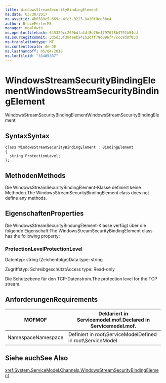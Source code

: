 ```yaml
---
title: WindowsStreamSecurityBindingElement
ms.date: 03/30/2017
ms.assetid: 4b0508c5-669c-4fe3-9225-8a10f8ee3be4
author: BrucePerlerMS
manager: mbaldwin
ms.openlocfilehash: 645329cc269bdfa4df8d76e1797678b4792b54dd
ms.sourcegitcommit: 3d5d33f384eeba41b2dff79d096f47ccc8d8f03d
ms.translationtype: MT
ms.contentlocale: de-DE
ms.lasthandoff: 05/04/2018
ms.locfileid: "33485387"
---
```

# <a name="windowsstreamsecuritybindingelement"></a><span data-ttu-id="9609c-102">WindowsStreamSecurityBindingElement</span><span class="sxs-lookup"><span data-stu-id="9609c-102">WindowsStreamSecurityBindingElement</span></span>
<span data-ttu-id="9609c-103">WindowsStreamSecurityBindingElement</span><span class="sxs-lookup"><span data-stu-id="9609c-103">WindowsStreamSecurityBindingElement</span></span>  
  
## <a name="syntax"></a><span data-ttu-id="9609c-104">Syntax</span><span class="sxs-lookup"><span data-stu-id="9609c-104">Syntax</span></span>  
  
```  
class WindowsStreamSecurityBindingElement : BindingElement  
{  
  string ProtectionLevel;  
};  
```  
  
## <a name="methods"></a><span data-ttu-id="9609c-105">Methoden</span><span class="sxs-lookup"><span data-stu-id="9609c-105">Methods</span></span>  
 <span data-ttu-id="9609c-106">Die WindowsStreamSecurityBindingElement-Klasse definiert keine Methoden.</span><span class="sxs-lookup"><span data-stu-id="9609c-106">The WindowsStreamSecurityBindingElement class does not define any methods.</span></span>  
  
## <a name="properties"></a><span data-ttu-id="9609c-107">Eigenschaften</span><span class="sxs-lookup"><span data-stu-id="9609c-107">Properties</span></span>  
 <span data-ttu-id="9609c-108">Die WindowsStreamSecurityBindungElement-Klasse verfügt über die folgende Eigenschaft:</span><span class="sxs-lookup"><span data-stu-id="9609c-108">The WindowsStreamSecurityBindingElement class has the following property:</span></span>  
  
### <a name="protectionlevel"></a><span data-ttu-id="9609c-109">ProtectionLevel</span><span class="sxs-lookup"><span data-stu-id="9609c-109">ProtectionLevel</span></span>  
 <span data-ttu-id="9609c-110">Datentyp: string (Zeichenfolge)</span><span class="sxs-lookup"><span data-stu-id="9609c-110">Data type: string</span></span>  
  
 <span data-ttu-id="9609c-111">Zugriffstyp: Schreibgeschützt</span><span class="sxs-lookup"><span data-stu-id="9609c-111">Access type: Read-only</span></span>  
  
 <span data-ttu-id="9609c-112">Die Schutzebene für den TCP-Datenstrom.</span><span class="sxs-lookup"><span data-stu-id="9609c-112">The protection level for the TCP stream.</span></span>  
  
## <a name="requirements"></a><span data-ttu-id="9609c-113">Anforderungen</span><span class="sxs-lookup"><span data-stu-id="9609c-113">Requirements</span></span>  
  
|<span data-ttu-id="9609c-114">MOF</span><span class="sxs-lookup"><span data-stu-id="9609c-114">MOF</span></span>|<span data-ttu-id="9609c-115">Deklariert in Servicemodel.mof.</span><span class="sxs-lookup"><span data-stu-id="9609c-115">Declared in Servicemodel.mof.</span></span>|  
|---------|-----------------------------------|  
|<span data-ttu-id="9609c-116">Namespace</span><span class="sxs-lookup"><span data-stu-id="9609c-116">Namespace</span></span>|<span data-ttu-id="9609c-117">Definiert in root\ServiceModel</span><span class="sxs-lookup"><span data-stu-id="9609c-117">Defined in root\ServiceModel</span></span>|  
  
## <a name="see-also"></a><span data-ttu-id="9609c-118">Siehe auch</span><span class="sxs-lookup"><span data-stu-id="9609c-118">See Also</span></span>  
 <xref:System.ServiceModel.Channels.WindowsStreamSecurityBindingElement>

